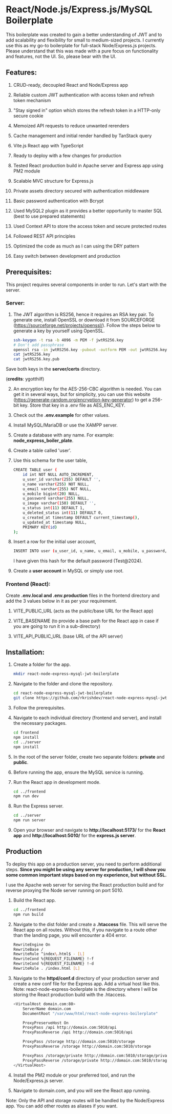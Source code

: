 # React/Node.js/Express.js/MySQL Boilerplate

This boilerplate was created to gain a better understanding of JWT and to add scalability and flexibility for small to medium-sized projects. I currently use this as my go-to boilerplate for full-stack Node/Express.js projects. Please understand that this was made with a pure focus on functionality and features, not the UI. So, please bear with the UI.

## Features:

1. CRUD-ready, decoupled React and Node/Express app

2. Reliable custom JWT authentication with access token and refresh token mechanism

3. "Stay signed in" option which stores the refresh token in a HTTP-only secure cookie

4. Memoized API requests to reduce unwanted rerenders

5. Cache management and initial render handled by TanStack query

6. Vite.js React app with TypeScript

7. Ready to deploy with a few changes for production

8. Tested React production build in Apache server and Express app using PM2 module

9. Scalable MVC structure for Express.js

10. Private assets directory secured with authentication middleware

11. Basic password authentication with Bcrypt

12. Used MySQL2 plugin as it provides a better opportunity to master SQL (best to use prepared statements)

13. Used Context API to store the access token and secure protected routes

14. Followed REST API principles

15. Optimized the code as much as I can using the DRY pattern

16. Easy switch between development and production

## Prerequisites:

This project requires several components in order to run. Let's start with the server.

### Server:

1. The JWT algorithm is RS256, hence it requires an RSA key pair. To generate one, install OpenSSL or download it from SOURCEFORGE (https://sourceforge.net/projects/openssl/). Follow the steps below to generate a key by yourself using OpenSSL.

   ```bash
   ssh-keygen -t rsa -b 4096 -m PEM -f jwtRS256.key
   # Don't add passphrase
   openssl rsa -in jwtRS256.key -pubout -outform PEM -out jwtRS256.key.pub
   cat jwtRS256.key
   cat jwtRS256.key.pub
   ```

Save both keys in the **server/certs** directory.

(**credits**: ygotthilf)

2. An encryption key for the AES-256-CBC algorithm is needed. You can get it in several ways, but for simplicity, you can use this website (https://generate-random.org/encryption-key-generator) to get a 256-bit key. Store that key in a .env file as AES_ENC_KEY.

3. Check out the **.env.example** for other values.

4. Install MySQL/MariaDB or use the XAMPP server.

5. Create a database with any name. For example: **node_express_boiler_plate**.

6. Create a table called 'user'.

7. Use this schema for the user table,

   ```bash
   CREATE TABLE user (
       id int NOT NULL AUTO_INCREMENT,
       u_user_id varchar(255) DEFAULT '',
       u_name varchar(255) NOT NULL,
       u_email varchar(255) NOT NULL,
       u_mobile bigint(20) NULL,
       u_password varchar(255) NULL,
       u_image varchar(150) DEFAULT '',
       u_status int(11) DEFAULT 1,
       u_deleted_status int(11) DEFAULT 0,
       u_created_at timestamp DEFAULT current_timestamp(),
       u_updated_at timestamp NULL,
       PRIMARY KEY(id)
   );
   ```

8. Insert a row for the initial user account,

   ```bash
   INSERT INTO user (u_user_id, u_name, u_email, u_mobile, u_password, u_image) VALUES (CONCAT('UID', FLOOR(100000000 + RAND() * 899999999)), 'Dev', 'developer@gmail.com', '9411111111', '$2y$10$veKVq0kHaVuMBN84Fj27u.eM4Fd4/e8DlreDsj6I1XOtmdVNjRS7O', '');
   ```

   I have given this hash for the default password (Test@2024).

9. Create a **user account** in MySQL or simply use root.

### Frontend (React):

Create **.env.local and .env.production** files in the frontend directory and add the 3 values below in it as per your requirement.

1. VITE_PUBLIC_URL (acts as the public/base URL for the React app)

2. VITE_BASENAME (to provide a base path for the React app in case if you are going to run it in a sub-directory)

3. VITE_API_PUBLIC_URL (base URL of the API server)

## Installation:

1. Create a folder for the app.

   ```bash
   mkdir react-node-express-mysql-jwt-boilerplate
   ```

2. Navigate to the folder and clone the repository.

   ```bash
   cd react-node-express-mysql-jwt-boilerplate
   git clone https://github.com/rkrishdev/react-node-express-mysql-jwt-boilerplate .
   ```

3. Follow the prerequisites.

4. Navigate to each individual directory (frontend and server), and install the necessary packages.

   ```bash
   cd frontend
   npm install
   cd ../server
   npm install
   ```

5. In the root of the server folder, create two separate folders: **private** and **public**.

6. Before running the app, ensure the MySQL service is running.

7. Run the React app in development mode.

   ```bash
   cd ../frontend
   npm run dev
   ```

8. Run the Express server.

   ```bash
   cd ../server
   npm run server
   ```

9. Open your browser and navigate to **http://localhost:5173/** for the **React app** and **http://localhost:5010/** for the **express.js server**.

## Production

To deploy this app on a production server, you need to perform additional steps. **Since you might be using any server for production, I will show you some common important steps based on my experience, but without SSL.**

I use the Apache web server for serving the React production build and for reverse proxying the Node server running on port 5010.

1. Build the React app.

   ```bash
   cd ../frontend
   npm run build
   ```

2. Navigate to the dist folder and create a **.htaccess** file. This will serve the React app on all routes. Without this, if you navigate to a route other than the landing page, you will encounter a 404 error.

   ```bash
   RewriteEngine On
   RewriteBase /
   RewriteRule ^index\.html$ - [L]
   RewriteCond %{REQUEST_FILENAME} !-f
   RewriteCond %{REQUEST_FILENAME} !-d
   RewriteRule . /index.html [L]
   ```

3. Navigate to the **httpd/conf.d** directory of your production server and create a new conf file for the Express app. Add a virtual host like this. Note: react-node-express-boilerplate is the directory where I will be storing the React production build with the .htaccess.

   ```bash
   <VirtualHost domain.com:80>
       ServerName domain.com
       DocumentRoot "/var/www/html/react-node-express-boilerplate"

       ProxyPreserveHost On
       ProxyPass /api http://domain.com:5010/api
       ProxyPassReverse /api http://domain.com:5010/api

       ProxyPass /storage http://domain.com:5010/storage
       ProxyPassReverse /storage http://domain.com:5010/storage

       ProxyPass /storage/private http://domain.com:5010/storage/private
       ProxyPassReverse /storage/private http://domain.com:5010/storage/private
   </VirtualHost>
   ```

4. Install the PM2 module or your preferred tool, and run the Node/Express.js server.

5. Navigate to domain.com, and you will see the React app running.

Note: Only the API and storage routes will be handled by the Node/Express app. You can add other routes as aliases if you want.
